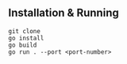 ## Installation & Running
`git clone `   
`go install`   
`go build`   
`go run . --port <port-number>`   
